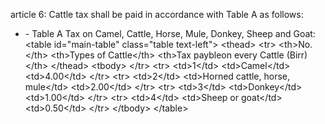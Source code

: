article 6: 
Cattle tax shall be paid in accordance with Table A as follows:
<ul>
			<li> - Table A Tax on Camel, Cattle, Horse, Mule, Donkey, Sheep and Goat: &lt;table id&#x3D;&quot;main-table&quot; class&#x3D;&quot;table text-left&quot;&gt;
    &lt;thead&gt;
        &lt;tr&gt;
            &lt;th&gt;No.&lt;&#x2F;th&gt;
            &lt;th&gt;Types of Cattle&lt;&#x2F;th&gt;
            &lt;th&gt;Tax paybleon every Cattle (Birr)&lt;&#x2F;th&gt;
    &lt;&#x2F;thead&gt;
    &lt;tbody&gt;
        &lt;&#x2F;tr&gt;
        &lt;tr&gt;
            &lt;td&gt;1&lt;&#x2F;td&gt;
            &lt;td&gt;Camel&lt;&#x2F;td&gt;
            &lt;td&gt;4.00&lt;&#x2F;td&gt;
        &lt;&#x2F;tr&gt;
        &lt;tr&gt;
            &lt;td&gt;2&lt;&#x2F;td&gt;
            &lt;td&gt;Horned cattle, horse, mule&lt;&#x2F;td&gt;
            &lt;td&gt;2.00&lt;&#x2F;td&gt;
        &lt;&#x2F;tr&gt;
        &lt;tr&gt;
            &lt;td&gt;3&lt;&#x2F;td&gt;
            &lt;td&gt;Donkey&lt;&#x2F;td&gt;
            &lt;td&gt;1.00&lt;&#x2F;td&gt;
        &lt;&#x2F;tr&gt;
        &lt;tr&gt;
            &lt;td&gt;4&lt;&#x2F;td&gt;
            &lt;td&gt;Sheep or goat&lt;&#x2F;td&gt;
            &lt;td&gt;0.50&lt;&#x2F;td&gt;
        &lt;&#x2F;tr&gt;
    &lt;&#x2F;tbody&gt;
&lt;&#x2F;table&gt;<ul>
			</ul></li></ul>